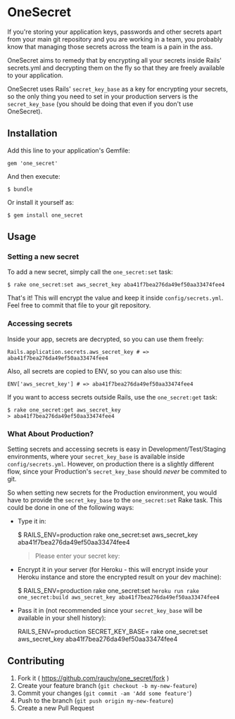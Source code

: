 # OneSecret

If you're storing your application keys, passwords and other secrets apart
from your main git repository and you are working in a team, you
probably know that managing those secrets across the team is a pain in
the ass.

OneSecret aims to remedy that by encrypting all your secrets
inside Rails' secrets.yml and decrypting them on the fly so that they are freely
available to your application.

OneSecret uses Rails' `secret_key_base` as a key for encrypting your
secrets, so the only thing you need to set in your production servers is the `secret_key_base` (you should be doing that even if you don't use OneSecret).

## Installation

Add this line to your application's Gemfile:

    gem 'one_secret'

And then execute:

    $ bundle

Or install it yourself as:

    $ gem install one_secret

## Usage

### Setting a new secret

To add a new secret, simply call the `one_secret:set` task:

    $ rake one_secret:set aws_secret_key aba41f7bea276da49ef50aa33474fee4

That's it! This will encrypt the value and keep it inside
`config/secrets.yml`. Feel free to commit that file to your git
repository.

### Accessing secrets

Inside your app, secrets are decrypted, so you can use them freely:

    Rails.application.secrets.aws_secret_key # => aba41f7bea276da49ef50aa33474fee4

Also, all secrets are copied to ENV, so you can also use this:

    ENV['aws_secret_key'] # => aba41f7bea276da49ef50aa33474fee4

If you want to access secrets outside Rails, use the `one_secret:get`
task:

    $ rake one_secret:get aws_secret_key
    > aba41f7bea276da49ef50aa33474fee4
    
### What About Production?

Setting secrets and accessing secrets is easy in Development/Test/Staging environments, where your `secret_key_base` is available inside `config/secrets.yml`. However, on production there is a slightly different flow, since your Production's `secret_key_base` should *never* be commited to git.

So when setting new secrets for the Production environment, you would have to provide the `secret_key_base` to the `one_secret:set` Rake task. This could be done in one of the following ways:

  * Type it in:
  
    $ RAILS_ENV=production rake one_secret:set aws_secret_key aba41f7bea276da49ef50aa33474fee4
    > <OneSecret> Please enter your secret key: <paste your secret here>

  * Encrypt it in your server (for Heroku - this will encrypt inside your Heroku instance and store the encrypted result on your dev machine):
  
    $ RAILS_ENV=production rake one_secret:set `heroku run rake one_secret:build aws_secret_key aba41f7bea276da49ef50aa33474fee4`

  * Pass it in (not recommended since your `secret_key_base` will be available in your shell history):

    RAILS_ENV=production SECRET_KEY_BASE=<your secret> rake one_secret:set aws_secret_key aba41f7bea276da49ef50aa33474fee4

## Contributing

1. Fork it ( https://github.com/rauchy/one_secret/fork )
2. Create your feature branch (`git checkout -b my-new-feature`)
3. Commit your changes (`git commit -am 'Add some feature'`)
4. Push to the branch (`git push origin my-new-feature`)
5. Create a new Pull Request
